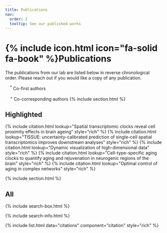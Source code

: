 ```yaml
---
title: Publications
nav:
  order: 2
  tooltip: See our published works
---
```


# {% include icon.html icon="fa-solid fa-book" %}Publications

The publications from our lab are listed below in reverse chronological order. Please reach out if you would like a copy of any publication.

&nbsp;&nbsp;&nbsp;&nbsp;<sup>*</sup> Co-first authors

&nbsp;&nbsp;&nbsp;&nbsp;<sup>+</sup> Co-corresponding authors
{% include section.html %}
## Highlighted

{% include citation.html lookup="Spatial transcriptomic clocks reveal cell proximity effects in brain ageing" style="rich" %}
{% include citation.html lookup="TISSUE: uncertainty-calibrated prediction of single-cell spatial transcriptomics improves downstream analyses" style="rich" %}
{% include citation.html lookup="Dynamic visualization of high-dimensional data" style="rich" %}
{% include citation.html lookup="Cell-type-specific aging clocks to quantify aging and rejuvenation in neurogenic regions of the brain" style="rich" %}
{% include citation.html lookup="Optimal control of aging in complex networks" style="rich" %}

{% include section.html %}

## All

{% include search-box.html %}

{% include search-info.html %}

{% include list.html data="citations" component="citation" style="rich" %}
